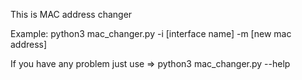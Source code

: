 This is MAC address changer

Example: python3 mac_changer.py -i [interface name] -m [new mac address]

If you have any problem just use => python3 mac_changer.py --help
